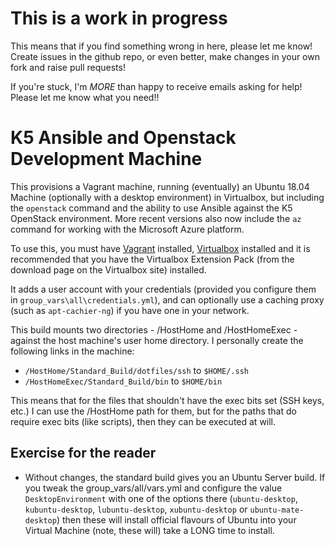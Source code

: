 # This is a work in progress

This means that if you find something wrong in here, please let me know! Create
issues in the github repo, or even better, make changes in your own fork and
raise pull requests!

If you're stuck, I'm *MORE* than happy to receive emails asking for help! Please
let me know what you need!!

# K5 Ansible and Openstack Development Machine

This provisions a Vagrant machine, running (eventually) an Ubuntu 18.04 Machine
(optionally with a desktop environment) in Virtualbox, but including the
`openstack` command and the ability to use Ansible against the K5 OpenStack
environment. More recent versions also now include the `az` command for working
with the Microsoft Azure platform.

To use this, you must have [Vagrant](https://vagrantup.com) installed,
[Virtualbox](https://virtualbox.org) installed and it is recommended that you
have the Virtualbox Extension Pack (from the download page on the Virtualbox
site) installed.

It adds a user account with your credentials (provided you configure them in
`group_vars\all\credentials.yml`), and can optionally use a caching proxy
(such as `apt-cachier-ng`) if you have one in your network.

This build mounts two directories - /HostHome and /HostHomeExec - against the
host machine's user home directory. I personally create the following links
in the machine:

* `/HostHome/Standard_Build/dotfiles/ssh` to `$HOME/.ssh`
* `/HostHomeExec/Standard_Build/bin` to `$HOME/bin`

This means that for the files that shouldn't have the exec bits set (SSH keys,
etc.) I can use the /HostHome path for them, but for the paths that do require
exec bits (like scripts), then they can be executed at will.

## Exercise for the reader

* Without changes, the standard build gives you an Ubuntu Server build. If you
tweak the group_vars/all/vars.yml and configure the value `DesktopEnvironment`
with one of the options there (`ubuntu-desktop`, `kubuntu-desktop`,
`lubuntu-desktop`, `xubuntu-desktop` or `ubuntu-mate-desktop`) then these will
install official flavours of Ubuntu into your Virtual Machine (note, these will)
take a LONG time to install.
